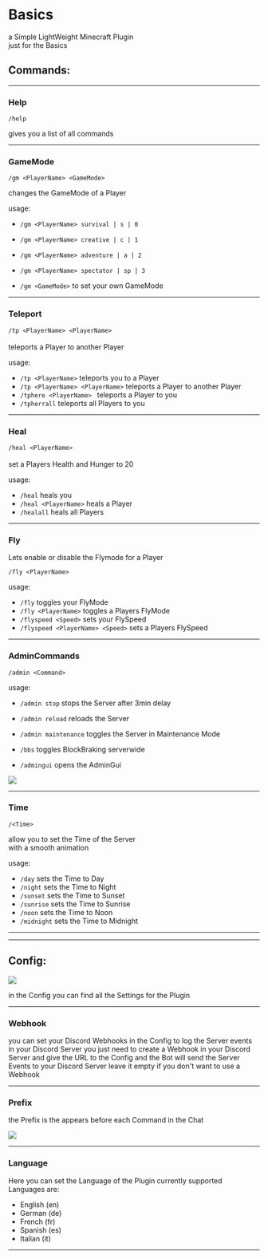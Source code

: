 <h1>Basics</h1>



a Simple LightWeight Minecraft Plugin \
just for the Basics

<h2>Commands:</h2>

---

<h3>Help</h3>

```/help```

gives you a list of all commands

---

<h3>GameMode</h3>

```/gm <PlayerName> <GameMode>```

changes the GameMode of a Player

usage:

- ```/gm <PlayerName> survival | s | 0```
- ```/gm <PlayerName> creative | c | 1```
- ```/gm <PlayerName> adventure | a | 2```
- ```/gm <PlayerName> spectator | sp | 3```


- ```/gm <GameMode>``` to set your own GameMode

---


<h3>Teleport</h3>

```/tp <PlayerName> <PlayerName>``` \
\
teleports a Player to another Player

usage:

- ```/tp <PlayerName>``` teleports you to a Player
- ```/tp <PlayerName> <PlayerName>``` teleports a Player to another Player
- ```/tphere <PlayerName> ``` teleports a Player to you
- ```/tpherrall``` teleports all Players to you

---

<h3>Heal</h3>

```/heal <PlayerName>``` \
\
set a Players Health and Hunger to 20

usage:

- ```/heal``` heals you
- ```/heal <PlayerName>``` heals a Player
- ```/healall``` heals all Players

---

<h3>Fly</h3>

Lets enable or disable the Flymode for a Player

```/fly <PlayerName>```

usage:

- ```/fly``` toggles your FlyMode
- ```/fly <PlayerName>``` toggles a Players FlyMode
- ```/flyspeed <Speed>``` sets your FlySpeed
- ```/flyspeed <PlayerName> <Speed>``` sets a Players FlySpeed

---

<h3>AdminCommands</h3>

```/admin <Command>```

usage:

- ````/admin stop```` stops the Server after 3min delay
- ````/admin reload```` reloads the Server
- ````/admin maintenance```` toggles the Server in Maintenance Mode
- ````/bbs```` toggles BlockBraking serverwide


- ````/admingui```` opens the AdminGui

![](https://cdn.discordapp.com/attachments/717414262741532705/962852970842718218/unknown.png)

---

<h3>Time</h3>

```/<Time>```

allow you to set the Time of the Server\
with a smooth animation

usage:

- ```/day``` sets the Time to Day
- ```/night``` sets the Time to Night
- ```/sunset``` sets the Time to Sunset
- ```/sunrise``` sets the Time to Sunrise
- ```/noon``` sets the Time to Noon
- ```/midnight``` sets the Time to Midnight

---
---

<h2>Config:</h2>

<img src="https://cdn.discordapp.com/attachments/717414262741532705/963131681286520952/unknown.png">

in the Config you can find all the Settings for the Plugin

---

<h3>Webhook</h3>
you can set your Discord Webhooks in the Config to log the Server events in your Discord Server you just need to create
a Webhook in your Discord Server and give the URL to the Config and the Bot will send the Server Events to your Discord
Server leave it empty if you don't want to use a Webhook

---

<h3>Prefix</h3>

the Prefix is the appears before each Command in the Chat

<img src="https://cdn.discordapp.com/attachments/717414262741532705/963136648646909962/unknown.png">

---

<h3>Language</h3>

Here you can set the Language of the Plugin currently supported Languages are:

- English (en)
- German (de)
- French (fr)
- Spanish (es)
- Italian (it)

---

















